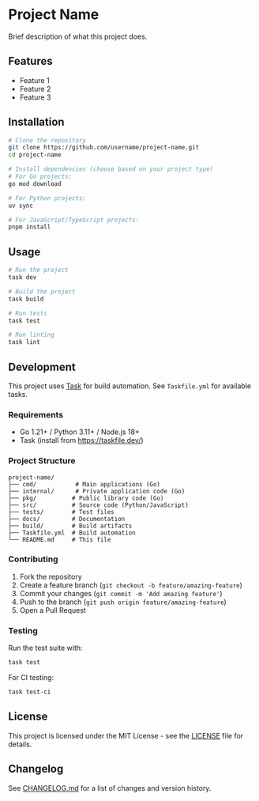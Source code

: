 # Project Name

Brief description of what this project does.

## Features

- Feature 1
- Feature 2
- Feature 3

## Installation

```bash
# Clone the repository
git clone https://github.com/username/project-name.git
cd project-name

# Install dependencies (choose based on your project type)
# For Go projects:
go mod download

# For Python projects:
uv sync

# For JavaScript/TypeScript projects:
pnpm install
```

## Usage

```bash
# Run the project
task dev

# Build the project
task build

# Run tests
task test

# Run linting
task lint
```

## Development

This project uses [Task](https://taskfile.dev/) for build automation. See `Taskfile.yml` for available tasks.

### Requirements

- Go 1.21+ / Python 3.11+ / Node.js 18+
- Task (install from https://taskfile.dev/)

### Project Structure

```plain
project-name/
├── cmd/           # Main applications (Go)
├── internal/      # Private application code (Go)
├── pkg/          # Public library code (Go)
├── src/          # Source code (Python/JavaScript)
├── tests/        # Test files
├── docs/         # Documentation
├── build/        # Build artifacts
├── Taskfile.yml  # Build automation
└── README.md     # This file
```

### Contributing

1. Fork the repository
2. Create a feature branch (`git checkout -b feature/amazing-feature`)
3. Commit your changes (`git commit -m 'Add amazing feature'`)
4. Push to the branch (`git push origin feature/amazing-feature`)
5. Open a Pull Request

### Testing

Run the test suite with:

```bash
task test
```

For CI testing:

```bash
task test-ci
```

## License

This project is licensed under the MIT License - see the [LICENSE](LICENSE) file for details.

## Changelog

See [CHANGELOG.md](CHANGELOG.md) for a list of changes and version history.

